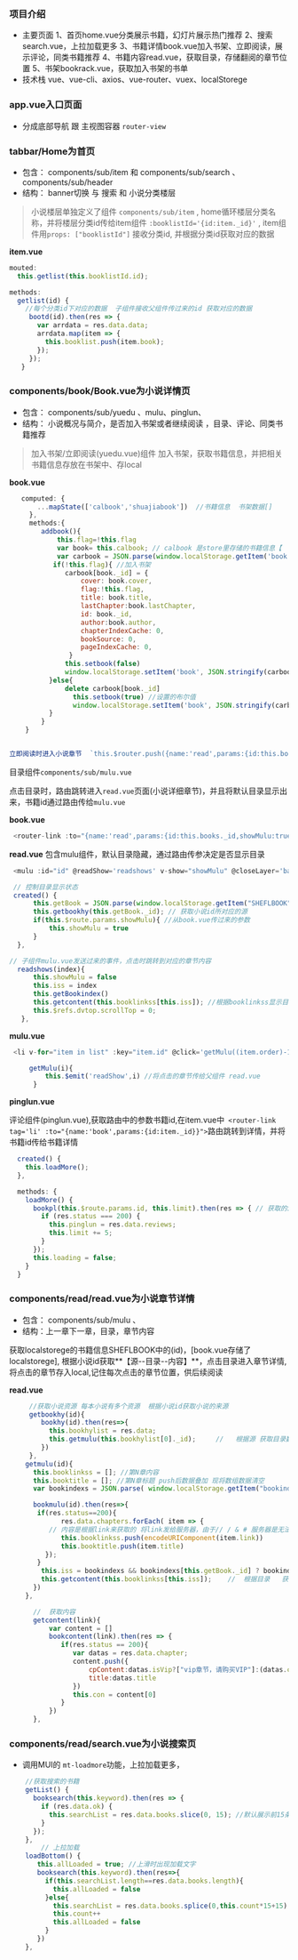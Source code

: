 ### 项目介绍
- 主要页面
1、首页home.vue分类展示书籍，幻灯片展示热门推荐
2、搜索search.vue，上拉加载更多
3、书籍详情book.vue加入书架、立即阅读，展示评论，同类书籍推荐
4、书籍内容read.vue，获取目录，存储翻阅的章节位置
5、书架bookrack.vue，获取加入书架的书单
- 技术栈
vue、vue-cli、axios、vue-router、vuex、localStorege

### app.vue入口页面

 - 分成底部导航 跟 主视图容器 `router-view`

### tabbar/Home为首页

 - 包含： components/sub/item 和 components/sub/search 、components/sub/header 
 - 结构： banner切换 与 搜索 和 小说分类楼层
 >  小说楼层单独定义了组件 `components/sub/item` , home循环楼层分类名称，并将楼层分类id传给item组件 `:booklistId='{id:item._id}'` , item组件用`props: ["booklistId"]` 接收分类id, 并根据分类id获取对应的数据

 **item.vue**
 ```javascript
 mouted:
   this.getlist(this.booklistId.id);

 methods:
   getlist(id) {
     //每个分类id下对应的数据  子组件接收父组件传过来的id 获取对应的数据
      bootd(id).then(res => {
        var arrdata = res.data.data;
        arrdata.map(item => {
          this.booklist.push(item.book);
        });
      });
    }

 ```


###  components/book/Book.vue为小说详情页

- 包含： components/sub/yuedu 、mulu、pinglun、
- 结构： 小说概况与简介，是否加入书架或者继续阅读 ，目录、评论、同类书籍推荐

> 加入书架/立即阅读(yuedu.vue)组件
 加入书架，获取书籍信息，并把相关书籍信息存放在书架中、存local

 **book.vue**

```javascript
   computed: {
       ...mapState(['calbook','shuajiabook'])  //书籍信息  书架数据[]
     },
     methods:{
        addbook(){
            this.flag=!this.flag
            var book= this.calbook; // calbook 是store里存储的书籍信息【  SHEFLBOOK  】
            var carbook = JSON.parse(window.localStorage.getItem('book') || '{}')
           if(!this.flag){ //加入书架
              carbook[book._id] = {
                  cover: book.cover,
                  flag:!this.flag,
                  title: book.title,
                  lastChapter:book.lastChapter,
                  id: book._id,
                  author:book.author,
                  chapterIndexCache: 0,
                  bookSource: 0,
                  pageIndexCache: 0,
               }
              this.setbook(false)
              window.localStorage.setItem('book', JSON.stringify(carbook))
          }else{
              delete carbook[book._id]
                this.setbook(true) //设置的布尔值
                window.localStorage.setItem('book', JSON.stringify(carbook))
          }
        }
    }


立即阅读时进入小说章节  `this.$router.push({name:'read',params:{id:this.booklinks}})`

```

 目录组件`components/sub/mulu.vue`

点击目录时，路由跳转进入`read.vue`页面(小说详细章节)，并且将默认目录显示出来，书籍id通过路由传给`mulu.vue`

**book.vue**

```javascript
 <router-link :to="{name:'read',params:{id:this.books._id,showMulu:true}}" class="mulu" tag="p">

```
**read.vue** 包含mulu组件，默认目录隐藏，通过路由传参决定是否显示目录

```javascript
 <mulu :id="id" @readShow='readshows' v-show="showMulu" @closeLayer='backGo()'></mulu>

 // 控制目录显示状态
 created() {
      this.getBook = JSON.parse(window.localStorage.getItem("SHEFLBOOK")); // book/book.vue 存储的书籍信息
      this.getbookhy(this.getBook._id); // 获取小说id所对应的源   
      if(this.$route.params.showMulu){ //从book.vue传过来的参数
          this.showMulu = true
      }
  },

// 子组件mulu.vue发送过来的事件，点击时跳转到对应的章节内容
  readshows(index){
      this.showMulu = false
      this.iss = index
      this.getBookindex()
      this.getcontent(this.booklinkss[this.iss]); //根据booklinkss显示目录章节
      this.$refs.dvtop.scrollTop = 0;
   },

```
**mulu.vue**

```javascript
 <li v-for="item in list" :key="item.id" @click='getMulu((item.order)-1)'>{{item.title}} <em style="color:red">{{item.isVip?'vip':null}}</em></li>

     getMulu(i){
         this.$emit('readShow',i) //将点击的章节传给父组件 read.vue
      }

```




**pinglun.vue**

 评论组件(pinglun.vue),获取路由中的参数书籍id,在item.vue中` <router-link tag='li' :to="{name:'book',params:{id:item._id}}">`路由跳转到详情，并将书籍id传给书籍详情

```javascript
  created() {
    this.loadMore();
  },

  methods: {
    loadMore() {
      bookpl(this.$route.params.id, this.limit).then(res => { // 获取的item组件的路由参数 书籍id
        if (res.status === 200) {
          this.pinglun = res.data.reviews;
          this.limit += 5;
        }
      });
      this.loading = false;
    }
  }

```


###  components/read/read.vue为小说章节详情

- 包含： components/sub/mulu 、
- 结构：上一章下一章，目录，章节内容

 获取localstorege的书籍信息SHEFLBOOK中的(id)，[book.vue存储了localstorege], 根据小说id获取**【源--目录--内容】**，点击目录进入章节详情,将点击的章节存入local,记住每次点击的章节位置，供后续阅读

 **read.vue**

```javascript
     //获取小说资源 每本小说有多个资源  根据小说id获取小说的来源
     getbookhy(id){
        bookhy(id).then(res=>{
          this.bookhylist = res.data;
          this.getmulu(this.bookhylist[0]._id);     //   根据源 获取目录数据 默认第一个源
        })
     },
    getmulu(id){
      this.booklinkss = []; //第N章内容
      this.booktitle = []; //第N章标题 push后数据叠加 现将数组数据清空
      var bookindexs = JSON.parse( window.localStorage.getItem("bookindex") || "{}" ); //章节位置

      bookmulu(id).then(res=>{
       if(res.status==200){
             res.data.chapters.forEach( item => {
          // 内容是根据link来获取的 将link发给服务器，由于// / & # 服务器是无法识别的 所以需要对link转码  最后服务器返回内容   
             this.booklinkss.push(encodeURIComponent(item.link))
             this.booktitle.push(item.title)
         });
       }
        this.iss = bookindexs && bookindexs[this.getBook._id] ? bookindexs[this.getBook._id].bookindex  : this.iss;
        this.getcontent(this.booklinkss[this.iss]);    //  根据目录   获取内容   
      })
    },

      //  获取内容
      getcontent(link){
          var content = []
          bookcontent(link).then(res => {
             if(res.status == 200){
                var datas = res.data.chapter;
                content.push({
                    cpContent:datas.isVip?["vip章节，请购买VIP"]:(datas.cpContent ? datas.cpContent.split("\n") : datas.body.split("\n")),
                    title:datas.title
                })
                this.con = content[0]
             }
          })
      },
 ```

###  components/read/search.vue为小说搜索页
- 调用MUI的  `mt-loadmore`功能，上拉加载更多，
```JavaScript
    //获取搜索的书籍
    getList() {
      booksearch(this.keyword).then(res => {
        if (res.data.ok) {
          this.searchList = res.data.books.slice(0, 15); //默认展示前15条数据
        }
      });
    },
        // 上拉加载
    loadBottom() {
       this.allLoaded = true; //上滑时出现加载文字
       booksearch(this.keyword).then(res=>{
         if(this.searchList.length==res.data.books.length){
           this.allLoaded = false
         }else{
           this.searchList = res.data.books.splice(0,this.count*15+15)  //每次拉动时在现有基础上加15条 cout++
           this.count++
           this.allLoaded = false 
         }
       })
    },
```

